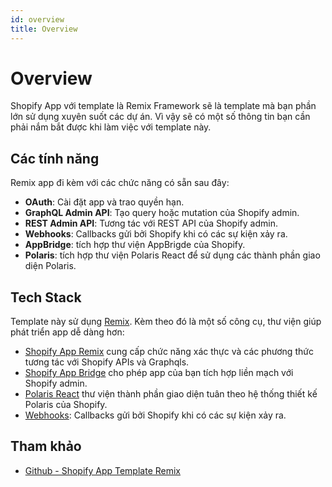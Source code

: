 ```yaml
---
id: overview
title: Overview
---
```


# Overview

Shopify App với template là Remix Framework sẽ là template mà bạn phần lớn sử dụng xuyên suốt các dự án.
Vì vậy sẽ có một số thông tin bạn cần phải nắm bắt được khi làm việc với template này.

## Các tính năng

Remix app đi kèm với các chức năng có sẵn sau đây:

+ **OAuth**: Cài đặt app và trao quyền hạn.
+ **GraphQL Admin API**: Tạo query hoặc mutation của Shopify admin.
+ **REST Admin API**: Tương tác với REST API của Shopify admin.
+ **Webhooks**: Callbacks gửi bởi Shopify khi có các sự kiện xảy ra.
+ **AppBridge**: tích hợp thư viện AppBrigde của Shopify.
+ **Polaris**: tích hợp thư viện Polaris React để sử dụng các thành phần giao diện Polaris.

## Tech Stack

Template này sử dụng [Remix](https://remix.run/). Kèm theo đó là một số công cụ, thư viện giúp phát triển app dễ dàng hơn:

+ [Shopify App Remix](https://shopify.dev/docs/api/shopify-app-remix) cung cấp chức năng xác thực và các phương thức tương tác với Shopify APIs và Graphqls.
+ [Shopify App Bridge](https://shopify.dev/docs/apps/tools/app-bridge) cho phép app của bạn tích hợp liền mạch với Shopify admin.
+ [Polaris React](https://polaris.shopify.com/) thư viện thành phần giao diện tuân theo hệ thống thiết kế Polaris của Shopify.
+ [Webhooks](https://github.com/Shopify/shopify-app-js/tree/main/packages/shopify-app-remix#authenticating-webhook-requests): Callbacks gửi bởi Shopify khi có các sự kiện xảy ra.

## Tham khảo
+ [Github - Shopify App Template Remix](https://github.com/Shopify/shopify-app-template-remix)